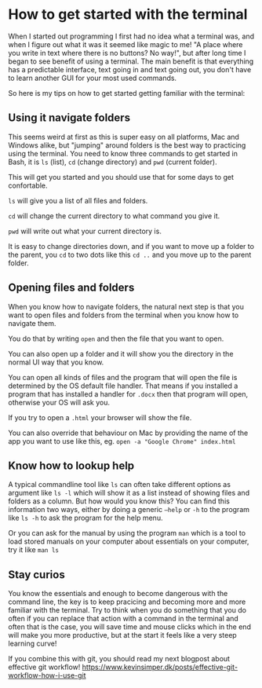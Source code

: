 # How to get started with the terminal

When I started out programming I first had no idea what a terminal was, and when I figure out what it was it seemed like magic to me! "A place where you write in text where there is no buttons? No way!", but after long time I began to see benefit of using a terminal. The main benefit is that everything has a predictable interface, text going in and text going out, you don't have to learn another GUI for your most used commands.

So here is my tips on how to get started getting familiar with the terminal:

## Using it navigate folders

This seems weird at first as this is super easy on all platforms, Mac and Windows alike, but "jumping" around folders is the best way to practicing using the terminal. You need to know three commands to get started in Bash, it is `ls` (list), `cd` (change directory) and `pwd` (current folder).

This will get you started and you should use that for some days to get confortable.

`ls` will give you a list of all files and folders.

`cd` will change the current directory to what command you give it.

`pwd` will write out what your current directory is.

It is easy to change directories down, and if you want to move up a folder to the parent, you `cd` to two dots like this `cd ..` and you move up to the parent folder.

## Opening files and folders

When you know how to navigate folders, the natural next step is that you want to open files and folders from the terminal when you know how to navigate them.

You do that by writing `open` and then the file that you want to open.

You can also open up a folder and it will show you the directory in the normal UI way that you know.

You can open all kinds of files and the program that will open the file is determined by the OS default file handler. That means if you installed a program that has installed a handler for `.docx` then that program will open, otherwise your OS will ask you.

If you try to open a `.html` your browser will show the file.

You can also override that behaviour on Mac by providing the name of the app you want to use like this, eg. `open -a "Google Chrome" index.html`

## Know how to lookup help

A typical commandline tool like `ls` can often take different options as argument like `ls -l` which will show it as a list instead of showing files and folders as a column. But how would you know this? You can find this information two ways, either by doing a generic `—help` or `-h` to the program like `ls -h` to ask the program for the help menu.

Or you can ask for the manual by using the program `man` which is a tool to load stored manuals on your computer about essentials on your computer, try it like `man ls`

## Stay curios

You know the essentials and enough to become dangerous with the command line, the key is to keep pracicing and becoming more and more familiar with the terminal. Try to think when you do something that you do often if you can replace that action with a command in the terminal and often that is the case, you will save time and mouse clicks which in the end will make you more productive, but at the start it feels like a very steep learning curve!

If you combine this with git, you should read my next blogpost about effective git workflow! https://www.kevinsimper.dk/posts/effective-git-workflow-how-i-use-git
